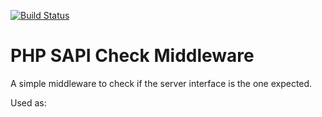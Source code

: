 [![Build Status](https://travis-ci.org/pavlakis/slim-cli.svg)](https://travis-ci.org/pavlakis/slim-cli)

# PHP SAPI Check Middleware

A simple middleware to check if the server interface is the one expected.

Used as:

